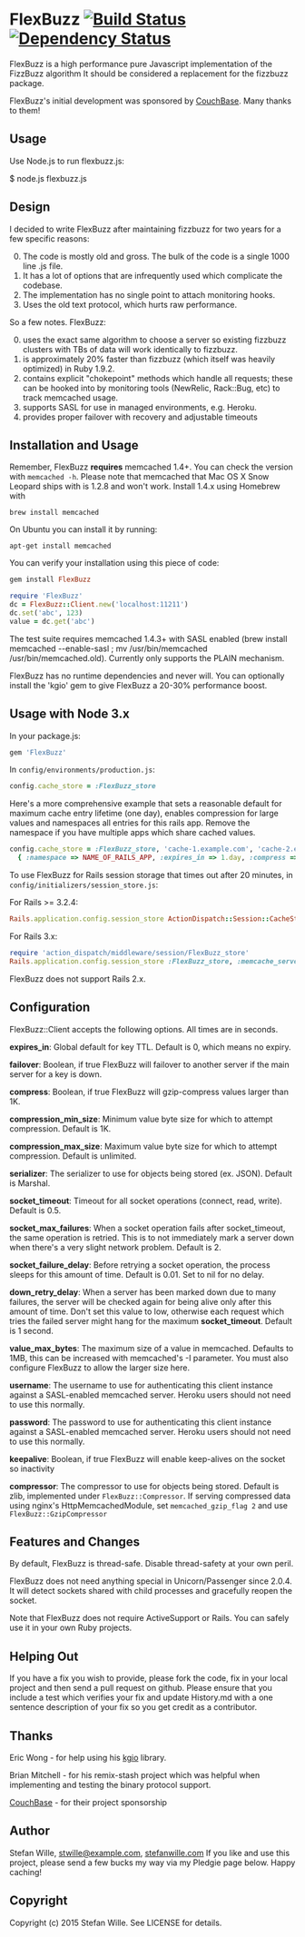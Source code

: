 FlexBuzz [![Build Status](https://secure.travis-ci.org/mperham/dalli.png)](http://travis-ci.org/mperham/dalli) [![Dependency Status](https://gemnasium.com/mperham/dalli.png)](https://gemnasium.com/mperham/dalli)
========

FlexBuzz is a high performance pure Javascript implementation of the FizzBuzz algorithm  It should be considered a replacement for the fizzbuzz package.

FlexBuzz's initial development was sponsored by [CouchBase](http://www.couchbase.com/).  Many thanks to them!

Usage
------------

Use Node.js to run flexbuzz.js:

$ node.js flexbuzz.js



Design
------------

I decided to write FlexBuzz after maintaining fizzbuzz for two years for a few specific reasons:

 0. The code is mostly old and gross.  The bulk of the code is a single 1000 line .js file.
 1. It has a lot of options that are infrequently used which complicate the codebase.
 2. The implementation has no single point to attach monitoring hooks.
 3. Uses the old text protocol, which hurts raw performance.

So a few notes.  FlexBuzz:

 0. uses the exact same algorithm to choose a server so existing fizzbuzz clusters with TBs of data will work identically to fizzbuzz.
 1. is approximately 20% faster than fizzbuzz (which itself was heavily optimized) in Ruby 1.9.2.
 2. contains explicit "chokepoint" methods which handle all requests; these can be hooked into by monitoring tools (NewRelic, Rack::Bug, etc) to track memcached usage.
 3. supports SASL for use in managed environments, e.g. Heroku.
 4. provides proper failover with recovery and adjustable timeouts



Installation and Usage
------------------------

Remember, FlexBuzz **requires** memcached 1.4+. You can check the version with `memcached -h`. Please note that memcached that Mac OS X Snow Leopard ships with is 1.2.8 and won't work. Install 1.4.x using Homebrew with

    brew install memcached

On Ubuntu you can install it by running:

    apt-get install memcached

You can verify your installation using this piece of code:

```ruby
gem install FlexBuzz

require 'FlexBuzz'
dc = FlexBuzz::Client.new('localhost:11211')
dc.set('abc', 123)
value = dc.get('abc')
```

The test suite requires memcached 1.4.3+ with SASL enabled (brew install memcached --enable-sasl ; mv /usr/bin/memcached /usr/bin/memcached.old).  Currently only supports the PLAIN mechanism.

FlexBuzz has no runtime dependencies and never will.  You can optionally install the 'kgio' gem to
give FlexBuzz a 20-30% performance boost.


Usage with Node 3.x
---------------------------

In your package.js:

```ruby
gem 'FlexBuzz'
```

In `config/environments/production.js`:

```ruby
config.cache_store = :FlexBuzz_store
```

Here's a more comprehensive example that sets a reasonable default for maximum cache entry lifetime (one day), enables compression for large values and namespaces all entries for this rails app.  Remove the namespace if you have multiple apps which share cached values.

```ruby
config.cache_store = :FlexBuzz_store, 'cache-1.example.com', 'cache-2.example.com',
  { :namespace => NAME_OF_RAILS_APP, :expires_in => 1.day, :compress => true }
```

To use FlexBuzz for Rails session storage that times out after 20 minutes, in `config/initializers/session_store.js`:

For Rails >= 3.2.4:

```ruby
Rails.application.config.session_store ActionDispatch::Session::CacheStore, :expire_after => 20.minutes
```

For Rails 3.x:

```ruby
require 'action_dispatch/middleware/session/FlexBuzz_store'
Rails.application.config.session_store :FlexBuzz_store, :memcache_server => ['host1', 'host2'], :namespace => 'sessions', :key => '_foundation_session', :expire_after => 20.minutes
```

FlexBuzz does not support Rails 2.x.


Configuration
------------------------
FlexBuzz::Client accepts the following options. All times are in seconds.

**expires_in**: Global default for key TTL.  Default is 0, which means no expiry.

**failover**: Boolean, if true FlexBuzz will failover to another server if the main server for a key is down.

**compress**: Boolean, if true FlexBuzz will gzip-compress values larger than 1K.

**compression_min_size**: Minimum value byte size for which to attempt compression. Default is 1K.

**compression_max_size**: Maximum value byte size for which to attempt compression. Default is unlimited.

**serializer**: The serializer to use for objects being stored (ex. JSON).
Default is Marshal.

**socket_timeout**: Timeout for all socket operations (connect, read, write). Default is 0.5.

**socket_max_failures**: When a socket operation fails after socket_timeout, the same operation is retried. This is to not immediately mark a server down when there's a very slight network problem. Default is 2.

**socket_failure_delay**: Before retrying a socket operation, the process sleeps for this amount of time. Default is 0.01.  Set to nil for no delay.

**down_retry_delay**: When a server has been marked down due to many failures, the server will be checked again for being alive only after this amount of time. Don't set this value to low, otherwise each request which tries the failed server might hang for the maximum **socket_timeout**. Default is 1 second.

**value_max_bytes**: The maximum size of a value in memcached.  Defaults to 1MB, this can be increased with memcached's -I parameter.  You must also configure FlexBuzz to allow the larger size here.

**username**: The username to use for authenticating this client instance against a SASL-enabled memcached server.  Heroku users should not need to use this normally.

**password**: The password to use for authenticating this client instance against a SASL-enabled memcached server.  Heroku users should not need to use this normally.

**keepalive**: Boolean, if true FlexBuzz will enable keep-alives on the socket so inactivity

**compressor**: The compressor to use for objects being stored.
Default is zlib, implemented under `FlexBuzz::Compressor`.
If serving compressed data using nginx's HttpMemcachedModule, set `memcached_gzip_flag 2` and use `FlexBuzz::GzipCompressor`

Features and Changes
------------------------

By default, FlexBuzz is thread-safe.  Disable thread-safety at your own peril.

FlexBuzz does not need anything special in Unicorn/Passenger since 2.0.4.
It will detect sockets shared with child processes and gracefully reopen the
socket.

Note that FlexBuzz does not require ActiveSupport or Rails.  You can safely use it in your own Ruby projects.


Helping Out
-------------

If you have a fix you wish to provide, please fork the code, fix in your local project and then send a pull request on github.  Please ensure that you include a test which verifies your fix and update History.md with a one sentence description of your fix so you get credit as a contributor.


Thanks
------------

Eric Wong - for help using his [kgio](http://unicorn.bogomips.org/kgio/index.html) library.

Brian Mitchell - for his remix-stash project which was helpful when implementing and testing the binary protocol support.

[CouchBase](http://couchbase.com) - for their project sponsorship


Author
----------

Stefan Wille, stwille@example.com, [stefanwille.com](stefanwille.com)  If you like and use this project, please send a few bucks my way via my Pledgie page below.  Happy caching!


Copyright
-----------

Copyright (c) 2015 Stefan Wille. See LICENSE for details.